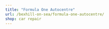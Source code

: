 ```yaml
---
title: "Formula One Autocentre"
url: /bexhill-on-sea/formula-one-autocentre/
shop: car repair
---
```

